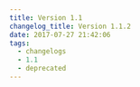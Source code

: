```yaml
---
title: Version 1.1
changelog_title: Version 1.1.2
date: 2017-07-27 21:42:06
tags:
  - changelogs
  - 1.1
  - deprecated
---
```


<script src="https://gist.github.com/spinnaker-release/83f03c39840317b473893da6abea7a0e.js"></script>
